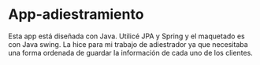 # App-adiestramiento

Esta app está diseñada con Java. Utilicé JPA y Spring y el maquetado es con Java swing. 
La hice para mi trabajo de adiestrador ya que necesitaba una forma ordenada de guardar la información de cada uno de los clientes.
